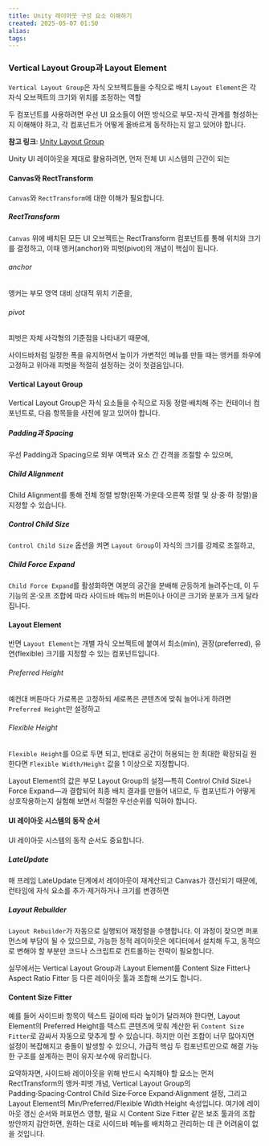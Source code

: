 ```yaml
---
title: Unity 레이아웃 구성 요소 이해하기
created: 2025-05-07 01:50
alias:
tags:
---
```

### Vertical Layout Group과 Layout Element
`Vertical Layout Group`은 자식 오브젝트들을 수직으로 배치
`Layout Element`은 각 자식 오브젝트의 크기와 위치를 조정하는 역할 

두 컴포넌트를 사용하려면 
우선 UI 요소들이 
어떤 방식으로 부모-자식 관계를 형성하는지 이해해야 하고, 
각 컴포넌트가 어떻게 올바르게 동작하는지 알고 있어야 합니다.

**참고 링크**: [Unity Layout Group](https://docs.unity3d.com/Manual/UI-LayoutElement.html)


Unity UI 레이아웃을 제대로 활용하려면, 
먼저 전체 UI 시스템의 근간이 되는 
#### Canvas와 RectTransform
`Canvas`와 `RectTransform`에 대한 이해가 필요합니다. 

##### RectTransform
`Canvas` 위에 배치된 모든 UI 오브젝트는 
RectTransform 컴포넌트를 통해 위치와 크기를 결정하고, 
이때 앵커(anchor)와 피벗(pivot)의 개념이 핵심이 됩니다. 

###### anchor
앵커는 부모 영역 대비 상대적 위치 기준을, 

###### pivot
피벗은 자체 사각형의 기준점을 나타내기 때문에, 

사이드바처럼 
일정한 폭을 유지하면서 높이가 가변적인 메뉴를 만들 때는 
앵커를 좌우에 고정하고 
위아래 피벗을 적절히 설정하는 것이 첫걸음입니다.

#### Vertical Layout Group
Vertical Layout Group은 
자식 요소들을 수직으로 자동 정렬·배치해 주는 컨테이너 컴포넌트로, 
다음 항목들을 사전에 알고 있어야 합니다. 

##### Padding과 Spacing
우선 Padding과 Spacing으로 외부 여백과 요소 간 간격을 조절할 수 있으며, 

##### Child Alignment
Child Alignment를 통해 전체 정렬 방향(왼쪽·가운데·오른쪽 정렬 및 상·중·하 정렬)을 지정할 수 있습니다. 

##### Control Child Size
`Control Child Size` 옵션을 켜면 `Layout Group`이 자식의 크기를 강제로 조절하고, 

##### Child Force Expand
`Child Force Expand`를 활성화하면 여분의 공간을 분배해 균등하게 늘려주는데, 
이 두 기능의 온·오프 조합에 따라 사이드바 메뉴의 버튼이나 아이콘 크기와 분포가 크게 달라집니다.

#### Layout Element
반면 `Layout Element`는 개별 자식 오브젝트에 붙여서 
최소(min), 권장(preferred), 유연(flexible) 크기를 지정할 수 있는 컴포넌트입니다. 

###### Preferred Height
예컨대 버튼마다 가로폭은 고정하되 세로폭은 콘텐츠에 맞춰 늘어나게 하려면 `Preferred Height`만 설정하고 

###### Flexible Height
`Flexible Height`를 0으로 두면 되고, 
반대로 공간이 허용되는 한 최대한 확장되길 원한다면 `Flexible Width/Height` 값을 1 이상으로 지정합니다. 

Layout Element의 값은 부모 Layout Group의 설정—특히 Control Child Size나 Force Expand—과 결합되어 최종 배치 결과를 만들어 내므로, 
두 컴포넌트가 어떻게 상호작용하는지 실험해 보면서 적절한 우선순위를 익혀야 합니다.

#### UI 레이아웃 시스템의 동작 순서
UI 레이아웃 시스템의 동작 순서도 중요합니다. 
##### LateUpdate
매 프레임 LateUpdate 단계에서 레이아웃이 재계산되고 
Canvas가 갱신되기 때문에, 
런타임에 자식 요소를 추가·제거하거나 크기를 변경하면 

##### Layout Rebuilder
`Layout Rebuilder`가 자동으로 실행되어 재정렬을 수행합니다. 
이 과정이 잦으면 퍼포먼스에 부담이 될 수 있으므로, 
가능한 정적 레이아웃은 에디터에서 설치해 두고, 
동적으로 변해야 할 부분만 코드나 스크립트로 컨트롤하는 전략이 필요합니다.

실무에서는 Vertical Layout Group과 Layout Element를 Content Size Fitter나 Aspect Ratio Fitter 등 다른 레이아웃 툴과 조합해 쓰기도 합니다. 
#### Content Size Fitter
예를 들어 사이드바 항목이 텍스트 길이에 따라 높이가 달라져야 한다면, 
Layout Element의 Preferred Height를 텍스트 콘텐츠에 맞춰 계산한 뒤 
`Content Size Fitter`로 감싸서 자동으로 맞추게 할 수 있습니다. 
하지만 이런 조합이 너무 많아지면 설정이 복잡해지고 충돌이 발생할 수 있으니, 
가급적 핵심 두 컴포넌트만으로 해결 가능한 구조를 설계하는 편이 유지·보수에 유리합니다.

요약하자면, 사이드바 레이아웃을 위해 반드시 숙지해야 할 요소는 
먼저 RectTransform의 앵커·피벗 개념, 
Vertical Layout Group의 Padding·Spacing·Control Child Size·Force Expand·Alignment 설정, 
그리고 Layout Element의 Min/Preferred/Flexible Width·Height 속성입니다. 
여기에 레이아웃 갱신 순서와 퍼포먼스 영향, 필요 시 
Content Size Fitter 같은 보조 툴과의 조합 방안까지 감안하면, 
원하는 대로 사이드바 메뉴를 배치하고 관리하는 데 큰 어려움이 없을 것입니다.


